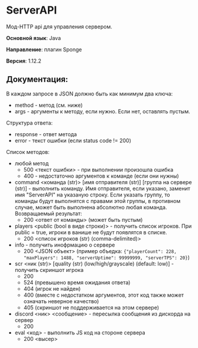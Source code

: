 # ServerAPI
Мод-HTTP api для управления сервером.

**Основной язык**: Java

**Направление**:  плагин Sponge

**Версия**: 1.12.2

## Документация:
В каждом запросе в JSON должно быть как минимум два ключа:
* method - метод (см. ниже)
* args - аргументы к методу, если нужно. Если нет, оставлять пустым.

Структура ответа:
* response - ответ метода
* error - текст ошибки (если status code != 200)


Список методов:
* любой метод
    * 500 <текст ошибки> - при выполнении произошла ошибка
    * 400 - недостаточно аргументов к команде (если они нужны)
* command <команда (str)> [имя отправителя (str)] [группа на сервере (str)] - выполнить команду. Имя отправителя, если указано, заменит имя "ServerAPI" на указаную строку. Если указать группу, то команды будут выполнятся с правами этой группы, в противном случае, может быть выполнена абсолютно любая команда. Возвращаемый результат:
    * 200 <ответ от команды> (может быть пустым)
* players <public (bool в виде строки)> - получить список игроков. При public = true, игроки в ванише не будут появлятся в списке.
    * 200 <список игроков (str) (comma-delimited)>
* info - получить инофрмацию о сервере
    * 200 <JSON объект> (пример объедка: `{"playerCount": 228, "maxPlayers": 1488, "serverUptime": 99999999, "serverTPS": 20}`)
* scr <ник (str)> [quality (str) (low/high/grayscale) (default: low)] - получить скриншот игрока
    * 200 <base64 png>
    * 524 (превышено время ожидания ответа)
    * 404 (игрок не найден)
    * 400 (вместе с недостатком аргументов, этот код также может означать неверное качество)
    * 405 (скриншот не поддерживается на этом сервере)
* discord <ник> <сообщение> - пересылка сообщения из дискорда на сервер
    * 200
* eval <код> - выполнить JS код на стороне сервера
    * 200 <высер>
